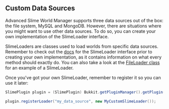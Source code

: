 ## Custom Data Sources

Advanced Slime World Manager supports three data sources out of the box: the file system, MySQL and MongoDB. However, there are situations where you might want to use other data sources. To do so, you can create your own implementation of the SlimeLoader interface.

SlimeLoaders are classes used to load worlds from specific data sources. Remember to check out the [docs](https://grinderwolf.github.io/Slime-World-Manager/apidocs/) for the SlimeLoader interface prior to creating your own implementation, as it contains information on what every method should exactly do. You can also take a look at the [FileLoader class](../../plugin/src/main/java/com/grinderwolf/swm/plugin/loaders/file/FileLoader.java) for an example of a SlimeLoader.

Once you've got your own SlimeLoader, remember to register it so you can use it later:
```java
SlimePlugin plugin = (SlimePlugin) Bukkit.getPluginManager().getPlugin("SlimeWorldManager");

plugin.registerLoader("my_data_source", new MyCustomSlimeLoader());
```
